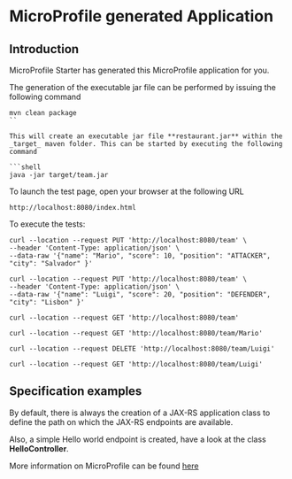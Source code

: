 # MicroProfile generated Application

## Introduction

MicroProfile Starter has generated this MicroProfile application for you.

The generation of the executable jar file can be performed by issuing the following command

```shell
mvn clean package
``

This will create an executable jar file **restaurant.jar** within the _target_ maven folder. This can be started by executing the following command

```shell
java -jar target/team.jar
```

To launch the test page, open your browser at the following URL

```shell
http://localhost:8080/index.html  
```


To execute the tests:

```shell
curl --location --request PUT 'http://localhost:8080/team' \
--header 'Content-Type: application/json' \
--data-raw '{"name": "Mario", "score": 10, "position": "ATTACKER", "city": "Salvador" }'

curl --location --request PUT 'http://localhost:8080/team' \
--header 'Content-Type: application/json' \
--data-raw '{"name": "Luigi", "score": 20, "position": "DEFENDER", "city": "Lisbon" }'

curl --location --request GET 'http://localhost:8080/team'

curl --location --request GET 'http://localhost:8080/team/Mario'

curl --location --request DELETE 'http://localhost:8080/team/Luigi'

curl --location --request GET 'http://localhost:8080/team/Luigi'

```


## Specification examples

By default, there is always the creation of a JAX-RS application class to define the path on which the JAX-RS endpoints are available.

Also, a simple Hello world endpoint is created, have a look at the class **HelloController**.

More information on MicroProfile can be found [here](https://microprofile.io/)



